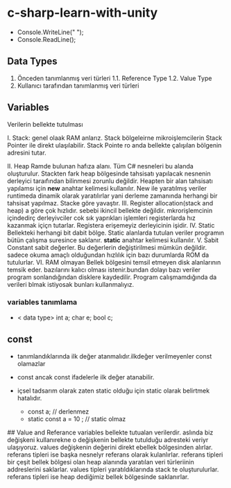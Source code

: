 # c-sharp-learn-with-unity

- Console.WriteLine(" ");
- Console.ReadLine();

## Data Types

1. Önceden tanımlanmış veri türleri
1.1. Reference Type
1.2. Value Type
2. Kullanıcı tarafından tanımlanmış veri türleri

## Variables

Verilerin bellekte tutulması

I. Stack: genel olaak RAM anlarız. Stack bölgeleirne mikroişlemcilerin Stack Pointer ile direkt ulaşılabilir.
Stack Pointe ro anda bellekte çalışılan bölgenin adresini tutar.

II. Heap
Ramde bulunan hafıza alanı. Tüm C# nesneleri bu alanda oluşturulur. Stackten fark heap bölgesinde tahsisatı yapılacak nesnenin derleyici taraıfından bilinmesi zorunlu değildir.
Heapten bir alan tahsisatı yapılamsı için **new** anahtar kelimesi kullanılır. New ile yaratılmış veriler runtimeda dinamik olarak yaratılırlar yani derleme zamanında herhangi bir tahsisat yapılmaz.
Stacke göre yavaştır.
III. Register
allocation(stack and heap) a göre çok hızlıdır. sebebi ikincil bellekte değildir. mkrorişlemcinin içindedirç derleyivciler cok sık yaprıkları işlemleri registerlarda hız kazanmak içiçn tutarlar. Registera erişemeyiz derleyicinin işidir.
IV. Static
Bellekteki herhangi bit dabit bölge. Static alanlarda tutulan veriler programın bütün çalışma suresince saklanır. **static** anahtar kelimesi kullanılır.
V. Sabit
Constant sabit değerler. Bu değerlerin değiştirilmesi mümkün değildir. sadece okuma amaçlı olduğundan hızlılık için bazı durumlarda ROM da tutulurlar.
VI. RAM olmayan
Bellek bölgesini temsil etmeyen disk alanlarının temsik eder. bazılarını kalıcı olması istenir.bundan dolayı bazı veriler program sonlandığından disklere kaydedilir. Program calışmamdığında da verileri blmak istiyosak bunları kullanmalıyız.


### variables tanımlama

- < data type> <name>
int a;
char e;
bool c;
  
  
## const
  
- tanımlandıklarında ilk değer atanmalıdır.ilkdeğer verilmeyenler const olamazlar
- const ancak const ifadelerle ilk değer atanabilir.
- içsel tadsarım olarak zaten static olduğu için static olarak belirtmek hatalıdır.

  - const a; // derlenmez
  - static const a = 10 ; // static olmaz
  
## Value and Referance
variables bellekte tutualan verilerdir. aslında biz değişkeni kullanırekne o değişkenin bellekte tutulduğu adresteki veriyr ulaşıyoruz.
  values değişkenin değerini direkt ebellek bölgesinden alırlar.
  referans tipleri ise başka nesnelyr referans olarak kulanlırlar.
  referans tipleri bir çeşit bellek bölgesi olan heap alanında yaratılan veri türleriinin addreslerini saklarlar. values tipleri yaratıldıklarında stack te oluşturulurlar. referans tipleri ise heap dediğimiz bellek bölgesinde saklanırlar.
